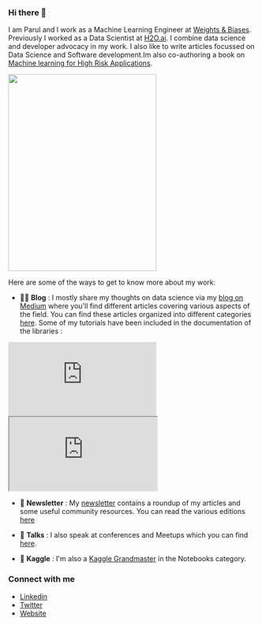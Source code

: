 ### Hi there 👋

I am Parul and I work as a Machine Learning Engineer at [Weights & Biases](https://wandb.ai/site). Previously I worked as a Data Scientist at [H2O.ai](www.h2o.ai). I combine data science and developer advocacy in my work. I also like to write articles focussed on Data Science and Software development.Im also co-authoring a book on [Machine learning for High Risk Applications](https://learning.oreilly.com/library/view/machine-learning-for/9781098102425/cover.html).

<img src="https://learning.oreilly.com/api/v2/epubs/urn:orm:book:9781098102425/files/assets/cover_ER_sponsor.png" width="300" height="400">

Here are some of the ways to get to know more about my work:

* ✍🏻 **Blog** : I mostly share my thoughts on data science via my [blog on Medium](https://medium.com/@pandeyparul) where you'll find different articles covering various aspects of the field. You can find these articles organized into different categories [here](https://github.com/parulnith/Data-Science-Articles). Some of my tutorials have been included in the documentation of the libraries :


<embed src="https://github.com/parulnith/Data-Science-Articles/blob/main/Presentation1.pdf" type="application/pdf">
<iframe src="https://drive.google.com/drive/u/0/my-drive"></iframe>

* 💌 **Newsletter** : My [newsletter](https://www.linkedin.com/newsletters/breaking-the-jargons-6868134084640555008) contains a roundup of my articles and some useful community resources. You can read the various editions [here](http://newsletter.breakingthejargons.com/?via=twitter-profile-webview)

* 🎤 **Talks** : I also speak at conferences and Meetups which you can find [here](https://parulpandey.com/talks-2/).

* 🏅 **Kaggle** : I'm also a [Kaggle Grandmaster](https://www.kaggle.com/parulpandey) in the Notebooks category.



### Connect with me
* [Linkedin](tinyurl.com/parulpandey)
* [Twitter](https://twitter.com/pandeyparul)
* [Website](https://parulpandey.com)


